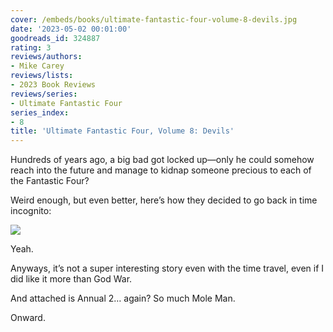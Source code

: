 ```yaml
---
cover: /embeds/books/ultimate-fantastic-four-volume-8-devils.jpg
date: '2023-05-02 00:01:00'
goodreads_id: 324887
rating: 3
reviews/authors:
- Mike Carey
reviews/lists:
- 2023 Book Reviews
reviews/series:
- Ultimate Fantastic Four
series_index:
- 8
title: 'Ultimate Fantastic Four, Volume 8: Devils'
---
```


Hundreds of years ago, a big bad got locked up—only he could somehow reach into the future and manage to kidnap someone precious to each of the Fantastic Four?

Weird enough, but even better, here’s how they decided to go back in time incognito:

![](/embeds/books/attachments/ultimate-fantastic-four-v8-textbundle-f57b49.png)

Yeah. 

Anyways, it’s not a super interesting story even with the time travel, even if I did like it more than God War. 

And attached is Annual 2… again? So much Mole Man. 

Onward. 

<!--more-->
